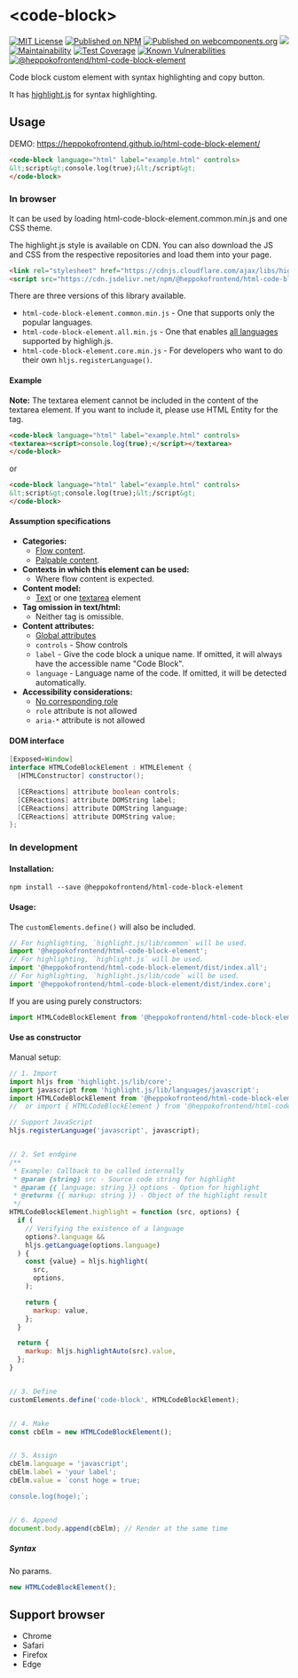 # &lt;code-block&gt;

[![MIT License](http://img.shields.io/badge/license-MIT-blue.svg?style=flat)](LICENSE) [![Published on NPM](https://img.shields.io/npm/v/@heppokofrontend/html-code-block-element.svg)](https://www.npmjs.com/package/@heppokofrontend/html-code-block-element) [![Published on webcomponents.org](https://img.shields.io/badge/webcomponents.org-published-blue.svg)](https://www.webcomponents.org/element/heppokofrontend/html-code-block-element) [![](https://data.jsdelivr.com/v1/package/npm/@heppokofrontend/html-code-block-element/badge)](https://www.jsdelivr.com/package/npm/@heppokofrontend/html-code-block-element) [![Maintainability](https://api.codeclimate.com/v1/badges/38a4e238adb7401844ba/maintainability)](https://codeclimate.com/github/heppokofrontend/html-code-block-element/maintainability) [![Test Coverage](https://api.codeclimate.com/v1/badges/38a4e238adb7401844ba/test_coverage)](https://codeclimate.com/github/heppokofrontend/html-code-block-element/test_coverage) [![Known Vulnerabilities](https://snyk.io/test/npm/@heppokofrontend/html-code-block-element/badge.svg)](https://snyk.io/test/npm/@heppokofrontend/html-code-block-element)
 [![@heppokofrontend/html-code-block-element](https://snyk.io/advisor/npm-package/@heppokofrontend/html-code-block-element/badge.svg)](https://snyk.io/advisor/npm-package/@heppokofrontend/html-code-block-element)

Code block custom element with syntax highlighting and copy button.

It has [highlight.js](https://www.npmjs.com/package/highlight.js?activeTab=readme) for syntax highlighting.

## Usage

DEMO: <https://heppokofrontend.github.io/html-code-block-element/>

<!--
```
<custom-element-demo>
  <template>
    <link rel="stylesheet" href="https://cdnjs.cloudflare.com/ajax/libs/highlight.js/11.1.0/styles/vs.min.css" />
    <link rel="import" href="./demo/index.html">
    <next-code-block></next-code-block>
  </template>
</custom-element-demo>
```
-->
```html
<code-block language="html" label="example.html" controls>
&lt;script&gt;console.log(true);&lt;/script&gt;
</code-block>
```

### In browser

It can be used by loading html-code-block-element.common.min.js and one CSS theme.

The highlight.js style is available on CDN. You can also download the JS and CSS from the respective repositories and load them into your page.

```html
<link rel="stylesheet" href="https://cdnjs.cloudflare.com/ajax/libs/highlight.js/11.1.0/styles/vs.min.css" />
<script src="https://cdn.jsdelivr.net/npm/@heppokofrontend/html-code-block-element/lib/html-code-block-element.common.min.js" defer></script>
```

There are three versions of this library available.

- `html-code-block-element.common.min.js` - One that supports only the popular languages.
- `html-code-block-element.all.min.js` - One that enables [all languages](https://github.com/highlightjs/highlight.js/blob/main/SUPPORTED_LANGUAGES.md) supported by highligh.js.
- `html-code-block-element.core.min.js` - For developers who want to do their own `hljs.registerLanguage()`.


#### Example

**Note:** The textarea element cannot be included in the content of the textarea element. If you want to include it, please use HTML Entity for the tag.

```html
<code-block language="html" label="example.html" controls>
<textarea><script>console.log(true);</script></textarea>
</code-block>
```

or

```html
<code-block language="html" label="example.html" controls>
&lt;script&gt;console.log(true);&lt;/script&gt;
</code-block>
```

#### Assumption specifications

- **Categories:**
  - [Flow content](https://html.spec.whatwg.org/multipage/dom.html#flow-content-2).
  - [Palpable content](https://html.spec.whatwg.org/multipage/dom.html#palpable-content-2).
- **Contexts in which this element can be used:**
  - Where flow content is expected.
- **Content model:**
  - [Text](https://html.spec.whatwg.org/multipage/dom.html#text-content) or one [textarea](https://html.spec.whatwg.org/multipage/form-elements.html#the-textarea-element) element
- **Tag omission in text/html:**
  - Neither tag is omissible.
- **Content attributes:**
  - [Global attributes](https://html.spec.whatwg.org/multipage/dom.html#global-attributes)
  - `controls` - Show controls
  - `label` - Give the code block a unique name. If omitted, it will always have the accessible name "Code Block".
  - `language` - Language name of the code. If omitted, it will be detected automatically.
- **Accessibility considerations:**
  - [No corresponding role](https://w3c.github.io/html-aria/#dfn-no-corresponding-role)
  - `role` attribute is not allowed
  - `aria-*` attribute is not allowed

#### DOM interface

```java
[Exposed=Window]
interface HTMLCodeBlockElement : HTMLElement {
  [HTMLConstructor] constructor();

  [CEReactions] attribute boolean controls;
  [CEReactions] attribute DOMString label;
  [CEReactions] attribute DOMString language;
  [CEReactions] attribute DOMString value;
};
```

### In development

#### Installation:

```shell
npm install --save @heppokofrontend/html-code-block-element
```

#### Usage:

The `customElements.define()` will also be included.

```javascript
// For highlighting, `highlight.js/lib/common` will be used.
import '@heppokofrontend/html-code-block-element';
// For highlighting, `highlight.js` will be used.
import '@heppokofrontend/html-code-block-element/dist/index.all';
// For highlighting, `highlight.js/lib/code` will be used.
import '@heppokofrontend/html-code-block-element/dist/index.core';
```

If you are using purely constructors:

```javascript
import HTMLCodeBlockElement from '@heppokofrontend/html-code-block-element/dist/class/HTMLCodeBlockElement';
```

#### Use as constructor

Manual setup:

```js
// 1. Import
import hljs from 'highlight.js/lib/core';
import javascript from 'highlight.js/lib/languages/javascript';
import HTMLCodeBlockElement from '@heppokofrontend/html-code-block-element/dist/class/HTMLCodeBlockElement';
//  or import { HTMLCodeBlockElement } from '@heppokofrontend/html-code-block-element';

// Support JavaScript
hljs.registerLanguage('javascript', javascript);


// 2. Set endgine
/**
 * Example: Callback to be called internally
 * @param {string} src - Source code string for highlight
 * @param {{ language: string }} options - Option for highlight
 * @returns {{ markup: string }} - Object of the highlight result
 */
HTMLCodeBlockElement.highlight = function (src, options) {
  if (
    // Verifying the existence of a language
    options?.language &&
    hljs.getLanguage(options.language)
  ) {
    const {value} = hljs.highlight(
      src,
      options,
    );

    return {
      markup: value,
    };
  }

  return {
    markup: hljs.highlightAuto(src).value,
  };
}


// 3. Define
customElements.define('code-block', HTMLCodeBlockElement);


// 4. Make
const cbElm = new HTMLCodeBlockElement();


// 5. Assign
cbElm.language = 'javascript';
cbElm.label = 'your label';
cbElm.value = `const hoge = true;

console.log(hoge);`;


// 6. Append
document.body.append(cbElm); // Render at the same time
```

##### Syntax

No params.

```js
new HTMLCodeBlockElement();
```

## Support browser

- Chrome
- Safari
- Firefox
- Edge

